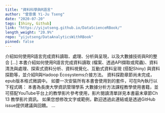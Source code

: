 ```yaml
---
title: "資料科學與R語言"
author: "曾意儒 Yi-Ju Tseng"
date: "2020-07-20"
tags: [Shiny, Github]
link: "https://yijutseng.github.io/DataScienceRBook/"
length_weight: "20.9%"
repo: "yijutseng/DataAnalyticsWithRBook"
pinned: false
---
```


介紹如何使用R語言完成資料讀取、處理、分析與呈現，以及大數據技術與R的整合 [...] 本書介紹如何使用R語言完成資料讀取 (檔案、透過API擷取或爬蟲)、資料清洗與處理、探索式資料分析、資料視覺化、互動式資料呈現 (搭配Shiny) 與資料探勘等，並介紹R與Hadoop Ecosystems介接方法。 資料探勘章節尚未完成，epub版本格式微調中。 如要一次安裝所有本書會使用到的套件，可在R內執行以下程式碼： 本書為長庚大學資訊管理學系 大數據分析方法課程教學使用書籍，並可搭配YouTube平台上的教學影片參考使用，影片閱讀清單詳見本書最末章節Ch 13 教學影片資訊。 如果您想修改文字或範例，歡迎透過此連結或是透過GitHub issue提供建議與回饋。 ...
